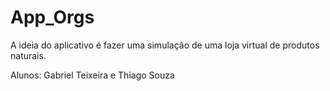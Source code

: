 # App_Orgs
A ideia do aplicativo é fazer uma simulação de uma loja virtual de produtos naturais.

Alunos: Gabriel Teixeira e Thiago Souza
